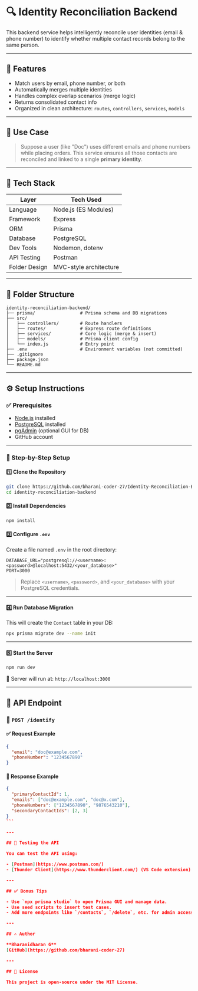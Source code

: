 # 🔍 Identity Reconciliation Backend

This backend service helps intelligently reconcile user identities (email & phone number) to identify whether multiple contact records belong to the same person.

---

## 🚀 Features

- Match users by email, phone number, or both
- Automatically merges multiple identities
- Handles complex overlap scenarios (merge logic)
- Returns consolidated contact info
- Organized in clean architecture: `routes`, `controllers`, `services`, `models`

---

## 🧠 Use Case

> Suppose a user (like "Doc") uses different emails and phone numbers while placing orders. This service ensures all those contacts are reconciled and linked to a single **primary identity**.

---

## 🧰 Tech Stack

| Layer         | Tech Used                    |
|---------------|------------------------------|
| Language      | Node.js (ES Modules)         |
| Framework     | Express                      |
| ORM           | Prisma                       |
| Database      | PostgreSQL                   |
| Dev Tools     | Nodemon, dotenv              |
| API Testing   | Postman                      |
| Folder Design | MVC-style architecture       |

---

## 📁 Folder Structure

```
identity-reconciliation-backend/
├── prisma/                 # Prisma schema and DB migrations
├── src/
│   ├── controllers/        # Route handlers
│   ├── routes/             # Express route definitions
│   ├── services/           # Core logic (merge & insert)
│   ├── models/             # Prisma client config
│   └── index.js            # Entry point
├── .env                    # Environment variables (not committed)
├── .gitignore
├── package.json
└── README.md
```

---

## ⚙️ Setup Instructions

### ✅ Prerequisites

- [Node.js](https://nodejs.org/en/) installed
- [PostgreSQL](https://www.postgresql.org/) installed
- [pgAdmin](https://www.pgadmin.org/) (optional GUI for DB)
- GitHub account

---

### 🧪 Step-by-Step Setup

#### 1️⃣ Clone the Repository

```bash
git clone https://github.com/bharani-coder-27/Identity-Reconciliation-Backend
cd identity-reconciliation-backend
```

#### 2️⃣ Install Dependencies

```bash
npm install
```

#### 3️⃣ Configure `.env`

Create a file named `.env` in the root directory:

```env
DATABASE_URL="postgresql://<username>:<password>@localhost:5432/<your_database>"
PORT=3000
```

> Replace `<username>`, `<password>`, and `<your_database>` with your PostgreSQL credentials.

---

#### 4️⃣ Run Database Migration

This will create the `Contact` table in your DB:

```bash
npx prisma migrate dev --name init
```

---

#### 5️⃣ Start the Server

```bash
npm run dev
```

📍 Server will run at: `http://localhost:3000`

---

## 📮 API Endpoint

### 🔹 `POST /identify`

#### ✅ Request Example
```json
{
  "email": "doc@example.com",
  "phoneNumber": "1234567890"
}
```

#### 🔁 Response Example
````json
{
  "primaryContactId": 1,
  "emails": ["doc@example.com", "doc@x.com"],
  "phoneNumbers": ["1234567890", "9876543210"],
  "secondaryContactIds": [2, 3]
}
```

---

## 🧪 Testing the API

You can test the API using:

- [Postman](https://www.postman.com/)
- [Thunder Client](https://www.thunderclient.com/) (VS Code extension)

---

## ✅ Bonus Tips

- Use `npx prisma studio` to open Prisma GUI and manage data.
- Use seed scripts to insert test cases.
- Add more endpoints like `/contacts`, `/delete`, etc. for admin access.

---

## ✍️ Author

**Bharanidharan G**  
[GitHub](https://github.com/bharani-coder-27)

---

## 📄 License

This project is open-source under the MIT License.
